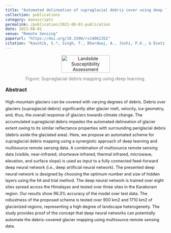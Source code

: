 ```yaml
---
title: "Automated delineation of supraglacial debris cover using deep learning and multisource remote sensing data"
collection: publications
category: manuscripts
permalink: /publication/2021-08-01-publication
date: 2021-08-01
venue: "Remote Sensing"
paperurl: "https://doi.org/10.3390/rs14061352"
citation: "Kaushik, S.*, Singh, T., Bhardwaj, A., Joshi, P.K., & Dietz, A.J. (2021). Automated delineation of supraglacial debris cover using deep learning and multisource remote sensing data. Remote Sensing."
---
```


<figure style="text-align: center; display: flex; flex-direction: column; align-items: center;">
    <img src="../images/RS.png" alt="Landslide Susceptibility Assessment" style="width: 60%; margin-bottom: 10px;">
    <figcaption style="font-size: 14px; color: gray; text-align: center;">
        Figure: Supraglacial debris mapping using deep learning.
    </figcaption>
</figure>

<style>
  /* Page-scoped abstract size tweak */
  .paper-abstract { font-size: 0.8rem; line-height: 1.6; }
  .paper-abstract h3 { font-size: 1.0rem; margin-top: .5rem; }
</style>

<div class="paper-abstract">
  <h3>Abstract</h3>
  <p>High-mountain glaciers can be covered with varying degrees of debris. Debris over glaciers (supraglacial debris) significantly alter glacier melt, velocity, ice geometry, and, thus, the overall response of glaciers towards climate change. The accumulated supraglacial debris impedes the automated delineation of glacier extent owing to its similar reflectance properties with surrounding periglacial debris (debris aside the glaciated area). Here, we propose an automated scheme for supraglacial debris mapping using a synergistic approach of deep learning and multisource remote sensing data. A combination of multisource remote sensing data (visible, near-infrared, shortwave infrared, thermal infrared, microwave, elevation, and surface slope) is used as input to a fully connected feed-forward deep neural network (i.e., deep artificial neural network). The presented deep neural network is designed by choosing the optimum number and size of hidden layers using the hit and trial method. The deep neural network is trained over eight sites spread across the Himalayas and tested over three sites in the Karakoram region. Our results show 96.3% accuracy of the model over test data. The robustness of the proposed scheme is tested over 900 km2 and 1710 km2 of glacierized regions, representing a high degree of landscape heterogeneity. The study provides proof of the concept that deep neural networks can potentially automate the debris-covered glacier mapping using multisource remote sensing data.</p>
</div>
